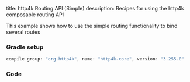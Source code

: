 title: http4k Routing API (Simple)
description: Recipes for using the http4k composable routing API

This example shows how to use the simple routing functionality to bind several routes

### Gradle setup

```groovy
compile group: "org.http4k", name: "http4k-core", version: "3.255.0"
```

### Code [<img class="octocat"/>](https://github.com/http4k/http4k/blob/master/src/docs/cookbook/simple_routing/example.kt)

<script src="https://gist-it.appspot.com/https://github.com/http4k/http4k/blob/master/src/docs/cookbook/simple_routing/example.kt"></script>

